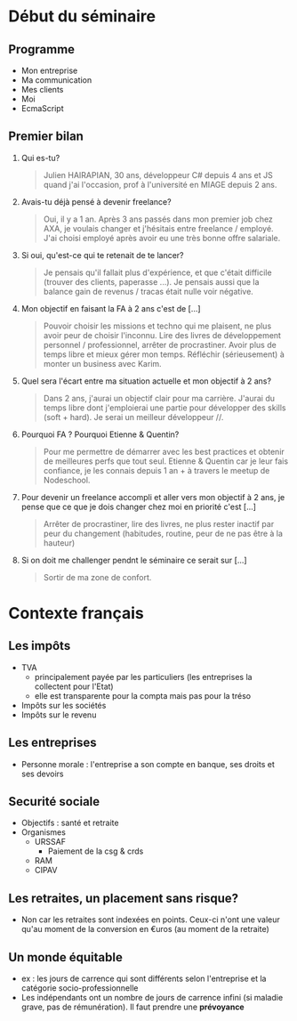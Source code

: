 # Début du séminaire
## Programme
- Mon entreprise
- Ma communication
- Mes clients
- Moi
- EcmaScript

## Premier bilan
1. Qui es-tu?
    > Julien HAIRAPIAN, 30 ans, développeur C# depuis 4 ans et JS quand j'ai l'occasion, prof à l'université en MIAGE depuis 2 ans.
2. Avais-tu déjà pensé à devenir freelance?
    > Oui, il y a 1 an. Après 3 ans passés dans mon premier job chez AXA, je voulais changer et j'hésitais entre freelance / employé. J'ai choisi employé après avoir eu une très bonne offre salariale.
3. Si oui, qu'est-ce qui te retenait de te lancer?
    > Je pensais qu'il fallait plus d'expérience, et que c'était difficile (trouver des clients, paperasse ...). Je pensais aussi que la balance gain de revenus / tracas était nulle voir négative.
4. Mon objectif en faisant la FA à 2 ans c'est de [...]
    > Pouvoir choisir les missions et techno qui me plaisent, ne plus avoir peur de choisir l'inconnu. Lire des livres de développement personnel / professionnel, arrêter de procrastiner. Avoir plus de temps libre et mieux gérer mon temps. Réfléchir (sérieusement) à monter un business avec Karim.
5. Quel sera l'écart entre ma situation actuelle et mon objectif à 2 ans?
    > Dans 2 ans, j'aurai un objectif clair pour ma carrière. J'aurai du temps libre dont j'emploierai une partie pour développer des skills (soft + hard). Je serai un meilleur développeur //.
6. Pourquoi FA ? Pourquoi Etienne & Quentin?
    > Pour me permettre de démarrer avec les best practices et obtenir de meilleures perfs que tout seul. Etienne & Quentin car je leur fais confiance, je les connais depuis 1 an + à travers le meetup de Nodeschool.
7. Pour devenir un freelance accompli et aller vers mon objectif à 2 ans, je pense que ce que je dois changer chez moi en priorité c'est [...]
    > Arrêter de procrastiner, lire des livres, ne plus rester inactif par peur du changement (habitudes, routine, peur de ne pas être à la hauteur)
8. Si on doit me challenger pendnt le séminaire ce serait sur [...]
    > Sortir de ma zone de confort.

# Contexte français
## Les impôts
- TVA
    - principalement payée par les particuliers (les entreprises la collectent pour l'Etat)
    - elle est transparente pour la compta mais pas pour la tréso
- Impôts sur les sociétés
- Impôts sur le revenu

## Les entreprises
- Personne morale : l'entreprise a son compte en banque, ses droits et ses devoirs

## Securité sociale
- Objectifs : santé et retraite
- Organismes
    - URSSAF
        - Paiement de la csg & crds
    - RAM
    - CIPAV

## Les retraites, un placement sans risque?
- Non car les retraites sont indexées en points. Ceux-ci n'ont une valeur qu'au moment de la conversion en €uros (au moment de la retraite)

## Un monde équitable
- ex : les jours de carrence qui sont différents selon l'entreprise et la catégorie socio-professionnelle
- Les indépendants ont un nombre de jours de carrence infini (si maladie grave, pas de rémunération). Il faut prendre une **prévoyance**